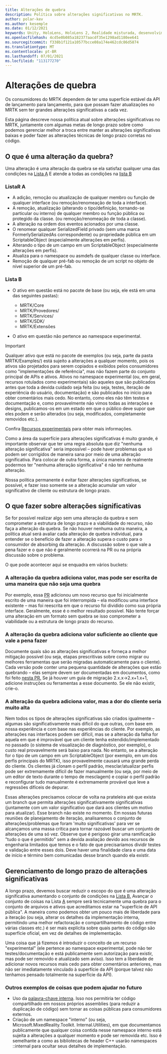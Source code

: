 ```yaml
---
title: Alterações de quebra
description: Política sobre alterações significativas no MRTK.
author: polar-kev
ms.author: kesemple
ms.date: 01/12/2021
keywords: Unity, HoloLens, HoloLens 2, Realidade misturada, desenvolvimento, MRTK,
ms.openlocfilehash: 4cd5e0b085a182377aacdf35e1298ad1180ee641
ms.sourcegitcommit: f338b1f121a10577bcce08a174e462cdc86d5874
ms.translationtype: MT
ms.contentlocale: pt-BR
ms.lasthandoff: 07/01/2021
ms.locfileid: "113177270"
---
```

# <a name="breaking-changes"></a>Alterações de quebra

Os consumidores do MRTK dependem de ter uma superfície estável da API de lançamento para lançamento, para que possam fazer atualizações no MRTK sem ter grandes alterações significativas a cada vez.

Esta página descreve nossa política atual sobre alterações significativas no MRTK, juntamente com algumas metas de longo prazo sobre como podemos gerenciar melhor a troca entre manter as alterações significativas baixas e poder fazer as alterações técnicas de longo prazo corretas no código.

## <a name="what-is-a-breaking-change"></a>O que é uma alteração da quebra?

Uma alteração é uma alteração da quebra se ela satisfaz qualquer uma das condições na [Lista A](#list-a) E atende a todas as condições na [lista B](#list-b)

### <a name="list-a"></a>ListaR A

- A adição, remoção ou atualização de qualquer membro ou função de qualquer interface (ou remoção/renomeação de toda a interface).
- A remoção, atualização (alterando o tipo/definição, tornando-se particular ou interno) de qualquer membro ou função pública ou protegido da classe. (ou remoção/renomeação de toda a classe).
- A alteração na ordem dos eventos acionados por uma classe.
- O renomear qualquer SerializedField privado (sem uma marca FormerlySerializedAs correspondente) ou propriedade pública em um ScriptableObject (especialmente alterações em perfis).
- Alterando o tipo de um campo em um ScriptableObject (especialmente alterações em perfis).
- Atualiza para o namespace ou asmdefs de qualquer classe ou interface.
- Remoção de qualquer pré-fab ou remoção de um script no objeto de nível superior de um pré-fab.

### <a name="list-b"></a>Lista B

- O ativo em questão está no pacote de base (ou seja, ele está em uma das seguintes pastas):

  - MRTK/Core
  - MRTK/Provedores/
  - MRTK/Services/
  - MRTK/SDK/
  - MRTK/Extensões

- O ativo em questão não pertence ao namespace experimental.

> [!IMPORTANT]
> Qualquer ativo que está no pacote de exemplos (ou seja, parte da pasta MRTK/Examples/) está sujeito a alterações a qualquer momento, pois os ativos são projetados para serem copiados e exibidos pelos consumidores como "implementações de referência", mas não fazem parte do conjunto principal de APIs e ativos. Ativos no namespace experimental (ou, em geral, recursos rotulados como experimentais) são aqueles que são publicados antes que toda a devida cuidado seja feita (ou seja, testes, iteração de experiência do usuário, documentação) e são publicados no início para obter comentários mais cedo.  No entanto, como eles não têm testes e documentação e, como provavelmente não vimos todas as interações e designs, publicamos-os em um estado em que o público deve supor que eles podem e serão alterados (ou seja, modificados, completamente removidos etc.).
>
> Confira [Recursos experimentais](../contributing/experimental-features.md) para obter mais informações.

Como a área da superfície para alterações significativas é muito grande, é importante observar que ter uma regra absoluta que diz "nenhuma alteração significativa" seria impossível – pode haver problemas que só podem ser corrigidos de maneira sana por meio de uma alteração significativa. Para colocar de outra forma, a única maneira de realmente podermos ter "nenhuma alteração significativa" é não ter nenhuma alteração.

Nossa política permanente é evitar fazer alterações significativas, se possível, e fazer isso somente se a alteração acumular um valor significativo de cliente ou estrutura de longo prazo.

## <a name="what-to-do-about-breaking-changes"></a>O que fazer sobre alterações significativas

Se for possível realizar algo sem uma alteração da quebra e sem comprometer a estrutura de longo prazo e a viabilidade do recurso, não faça a alteração da quebra. Se não houver nenhuma outra maneira, a política atual será avaliar cada alteração de quebra individual, para entender se o benefício de fazer a alteração supera o custo para o consumidor de absorbing da alteração. A discussão sobre o que vale a pena fazer e o que não é geralmente ocorrerá na PR ou na própria discussão sobre o problema.

O que pode acontecer aqui se enquadra em vários buckets:

### <a name="the-breaking-change-adds-value-but-could-be-written-in-a-way-that-isnt-breaking"></a>A alteração da quebra adiciona valor, mas pode ser escrita de uma maneira que não seja uma quebra

Por exemplo, essa [PR](https://github.com/microsoft/MixedRealityToolkit-Unity/pull/4882) adicionou um novo recurso que foi inicialmente escrito de uma maneira que foi interrompida – ela modificou uma interface existente – mas foi reescrita em que o recurso foi dividido como sua própria interface. Geralmente, esse é o melhor resultado possível. Não tente forçar uma alteração em um formato sem quebra se isso comprometer a viabilidade ou a estrutura de longo prazo do recurso.

### <a name="the-breaking-change-adds-sufficient-value-to-the-customer-that-its-worth-doing"></a>A alteração da quebra adiciona valor suficiente ao cliente que vale a pena fazer

Documente quais são as alterações significativas e forneça a melhor mitigação possível (ou seja, etapas prescritivas sobre como migrar ou melhores ferramentas que serão migradas automaticamente para o cliente). Cada versão pode conter uma pequena quantidade de alterações que estão quebrando – elas sempre devem ser documentadas em documentos, como foi feito [nesta PR.](https://github.com/microsoft/MixedRealityToolkit-Unity/pull/4858) Se já houver um guia de migração 2.x.x→2.x+1.x+1, adicione instruções ou ferramentas a esse documento. Se ele não existir, crie-o.

### <a name="the-breaking-change-adds-value-but-the-customer-pain-would-be-too-high"></a>A alteração da quebra adiciona valor, mas a dor do cliente seria muito alta

Nem todos os tipos de alterações significativas são criados igualmente – algumas são significativamente mais difícil do que outras, com base em nossa experiência e com base nas experiências do cliente. Por exemplo, as alterações nas interfaces podem ser difícil, mas se a alteração da falha for aquela em que é improvável que um cliente tenha estendido/implementado no passado (o sistema de visualização de diagnóstico, por exemplo), o custo real provavelmente será baixo para nada. No entanto, se a alteração for o tipo de um campo em um ScriptableObject (por exemplo, em um dos perfis principais do MRTK), isso provavelmente causará uma grande perda do cliente. Os clientes já clonam o perfil padrão, mesclar/atualizar perfis pode ser extremamente difícil de fazer manualmente (ou seja, por meio de um editor de texto durante o tempo de mesclagem) e copiar o perfil padrão e reconfigurar tudo manualmente é extremamente provável que leve a regressões difíceis de depurar.

Essas alterações precisamos colocar de volta na prateleira até que exista um branch que permita alterações significativamente significativas (juntamente com um valor significativo que dará aos clientes um motivo para atualizar). Esse branch não existe no momento. Em nossas futuras reuniões de planejamento de iteração, analisaremos o conjunto de alterações/problemas que foram 'muito significativas' para ver se alcançamos uma massa crítica para tornar razoável buscar um conjunto de alterações de uma só vez. Observe que é perigoso girar uma ramificação "tudo o que é permitido" sem a devida avaliação devido aos recursos de engenharia limitados que temos e o fato de que precisaríamos dividir testes e validação entre esses dois. Deve haver uma finalidade clara e uma data de início e término bem comunicadas desse branch quando ela existir.

## <a name="long-term-management-of-breaking-changes"></a>Gerenciamento de longo prazo de alterações significativas

A longo prazo, devemos buscar reduzir o escopo do que é uma alteração significativa aumentando o conjunto de condições na [Lista B.](#list-b) Avançar o conjunto de coisas na Lista [A](#list-a) sempre será tecnicamente uma quebra para o conjunto de arquivos e ativos que acreditamos estar na "superfície de API pública". A maneira como podemos obter um pouco mais de liberdade para a iteração (ou seja, alterar os detalhes da implementação interna, permitindo uma melhor refactoração e compartilhamento de código entre várias classes etc.) é ser mais explícita sobre quais partes do código são superfície oficial, em vez de detalhes de implementação.

Uma coisa que já fizemos é introduzir o conceito de um recurso "experimental" (ele pertence ao namespace experimental, pode não ter testes/documentação e está publicamente sem autorização para existir, mas pode ser removido e atualizado sem aviso). Isso tem a liberdade de adicionar novos recursos mais cedo para obter comentários anteriores, mas não ser imediatamente vinculado à superfície da API (porque talvez não tenhamos pensado totalmente na superfície da API).

### <a name="other-examples-of-things-that-could-help-in-the-future"></a>Outros exemplos de coisas que podem ajudar no futuro

- Uso da [palavra-chave interna](/dotnet/csharp/language-reference/keywords/internal).
  Isso nos permitiria ter código compartilhado em nossos próprios assemblies (para reduzir a duplicação de código) sem tornar as coisas públicas para consumidores externos.
- Criação de um namespace "interno" (ou seja, Microsoft.MixedReality.Toolkit. Internal.Utilities), em que documentamos publicamente que qualquer coisa contida nesse namespace interno está sujeita a alterações a qualquer momento e pode ser removida etc. Isso é semelhante a como as bibliotecas de header C++ usarão namespaces ::internal para ocultar seus detalhes de implementação.

